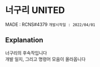 # 너구리 UNITED
MADE : RCNS#4379
`개발시작일 : 2022/04/01`


## Explanation
너구리의 후속작입니다<br/>
개발 일지, 그리고 명령어 모음이 올라옵니다
